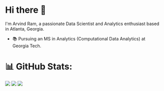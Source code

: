 # Hi there 👋  
I'm Arvind Ram, a passionate Data Scientist and Analytics enthusiast based in Atlanta, Georgia.  
- 📚 Pursuing an MS in Analytics (Computational Data Analytics) at Georgia Tech.

# 📊 GitHub Stats:
![](https://github-readme-stats.vercel.app/api?username=Arvind2002&theme=tokyonight&hide_border=false&include_all_commits=false&count_private=false)
![](https://github-readme-streak-stats.herokuapp.com/?user=Arvind2002&theme=tokyonight&hide_border=false)
![](https://github-readme-stats.vercel.app/api/top-langs/?username=Arvind2002&theme=tokyonight&hide_border=false&include_all_commits=false&count_private=false&layout=compact)


<!--
**Arvind2002/Arvind2002** is a ✨ _special_ ✨ repository because its `README.md` (this file) appears on your GitHub profile.

Here are some ideas to get you started:

- 🔭 I’m currently working on ...
- 🌱 I’m currently learning ...
- 👯 I’m looking to collaborate on ...
- 🤔 I’m looking for help with ...
- 💬 Ask me about ...
- 📫 How to reach me: ...
- 😄 Pronouns: ...
- ⚡ Fun fact: ...
-->
